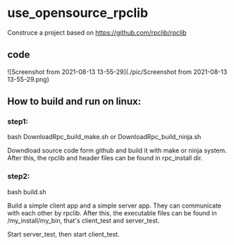 # use_opensource_rpclib
Construce a project based on https://github.com/rpclib/rpclib



## code

![Screenshot from 2021-08-13 13-55-29](./pic/Screenshot from 2021-08-13 13-55-29.png)

## How to build and run on linux:

### step1:

bash DownloadRpc_build_make.sh or  DownloadRpc_build_ninja.sh

Downdload source code form github and build it with make or ninja system. After this, the rpclib and header files can be found in rpc_install dir.



### step2:

bash build.sh

Build a simple client app and a simple server app. They can communicate with each other by rpclib. After this, the executable files can be found in /my_install/my_bin, that's client_test and server_test.

Start server_test, then start client_test.



